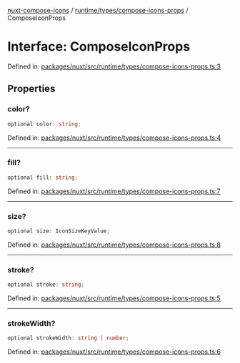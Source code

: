 [nuxt-compose-icons](../../../../modules.md) / [runtime/types/compose-icons-props](../index.md) / ComposeIconProps

# Interface: ComposeIconProps

Defined in: [packages/nuxt/src/runtime/types/compose-icons-props.ts:3](https://github.com/arthur-plazanet/nuxt-compose-icons/blob/c22743e58fa2192095f1d2cf040e9229cacd5882/packages/nuxt/src/runtime/types/compose-icons-props.ts#L3)

## Properties

### color?

```ts
optional color: string;
```

Defined in: [packages/nuxt/src/runtime/types/compose-icons-props.ts:4](https://github.com/arthur-plazanet/nuxt-compose-icons/blob/c22743e58fa2192095f1d2cf040e9229cacd5882/packages/nuxt/src/runtime/types/compose-icons-props.ts#L4)

---

### fill?

```ts
optional fill: string;
```

Defined in: [packages/nuxt/src/runtime/types/compose-icons-props.ts:7](https://github.com/arthur-plazanet/nuxt-compose-icons/blob/c22743e58fa2192095f1d2cf040e9229cacd5882/packages/nuxt/src/runtime/types/compose-icons-props.ts#L7)

---

### size?

```ts
optional size: IconSizeKeyValue;
```

Defined in: [packages/nuxt/src/runtime/types/compose-icons-props.ts:8](https://github.com/arthur-plazanet/nuxt-compose-icons/blob/c22743e58fa2192095f1d2cf040e9229cacd5882/packages/nuxt/src/runtime/types/compose-icons-props.ts#L8)

---

### stroke?

```ts
optional stroke: string;
```

Defined in: [packages/nuxt/src/runtime/types/compose-icons-props.ts:5](https://github.com/arthur-plazanet/nuxt-compose-icons/blob/c22743e58fa2192095f1d2cf040e9229cacd5882/packages/nuxt/src/runtime/types/compose-icons-props.ts#L5)

---

### strokeWidth?

```ts
optional strokeWidth: string | number;
```

Defined in: [packages/nuxt/src/runtime/types/compose-icons-props.ts:6](https://github.com/arthur-plazanet/nuxt-compose-icons/blob/c22743e58fa2192095f1d2cf040e9229cacd5882/packages/nuxt/src/runtime/types/compose-icons-props.ts#L6)
